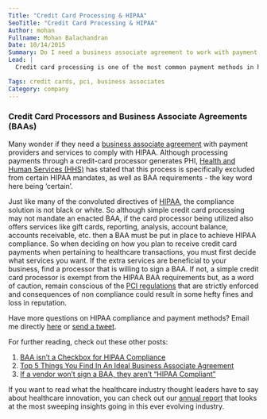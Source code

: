 ```yaml
---
Title: "Credit Card Processing & HIPAA"
SeoTitle: "Credit Card Processing & HIPAA"
Author: mohan
Fullname: Mohan Balachandran
Date: 10/14/2015
Summary: Do I need a business associate agreement to work with payment providers and services to comply with HIPAA?
Lead: |
  Credit card processing is one of the most common payment methods in healthcare, especially as the American economy becomes growingly paperless. The information transmitted when processing a credit card is often unconsidered, as well as the potential repercussions of a privacy breach, because many are unaware that this data is [protected health information](https://catalyze.io/learn/what-is-protected-health-information-or-phi) (PHI). The data components in this transaction include the processor’s information (primary care giver), name of credit card owner (patient), and specified time of transaction. Knowing just this much could allow data hackers to target specific patients, therefore classifying credit card data as ePHI (electronic protected health information). 

Tags: credit cards, pci, business associates
Category: company
---
```

### Credit Card Processors and Business Associate Agreements (BAAs)

Many wonder if they need a [business associate agreement](https://catalyze.io/blog/the-importance-of-business-associate-agreements-baas/) with payment providers and services to comply with HIPAA. Although processing payments through a credit-card processor generates PHI, [Health and Human Services (HHS)](http://www.hhs.gov/) has stated that this process is specifically excluded from certain HIPAA mandates, as well as BAA requirements - the key word here being ‘certain’. 

Just like many of the convoluted directives of [HIPAA](https://catalyze.io/learn/hipaa-101-a-primer), the compliance solution is not black or white. So although simple credit card processing may not mandate an enacted BAA, if the card processor being utilized also offers services like gift cards, reporting, analysis, account balance, accounts receivable, etc. then a BAA must be put in place to achieve HIPAA compliance. So when deciding on how you plan to receive credit card payments when pertaining to healthcare transactions, you must first decide what services you want. If the extra services are beneficial to your business, find a processor that is willing to sign a BAA. If not, a simple credit card processor is exempt from the HIPAA BAA requirements but, as a word of caution, remain conscious of the [PCI regulations](https://catalyze.io/learn/why-hipaa-is-not-pci) that are strictly enforced and consequences of non compliance could result in some hefty fines and loss in reputation.

Have more questions on HIPAA compliance and payment methods? Email me directly [here](hello@catalyze.io) or [send a tweet](https://twitter.com/catalyzeio). 

For further reading, check out these other posts:

1. [BAA isn’t a Checkbox for HIPAA Compliance](https://catalyze.io/blog/baa-isn-t-a-checkbox-for-hipaa-compliance)
2. [Top 5 Things You Find In An Ideal Business Associate Agreement](https://catalyze.io/blog/top-5-things-you-find-in-an-ideal-business-associate-agreement)
3. [If a vendor won’t sign a BAA, they aren’t “HIPAA Compliant”](https://catalyze.io/blog/if-a-vendor-won-t-sign-a-baa-they-aren-t-hipaa-compliant)

If you want to read what the healthcare industry thought leaders have to say about healthcare innovation, you can check out our [annual report](https://catalyze.io/innovation/2015) that looks at the most sweeping insights going in this ever evolving industry.

